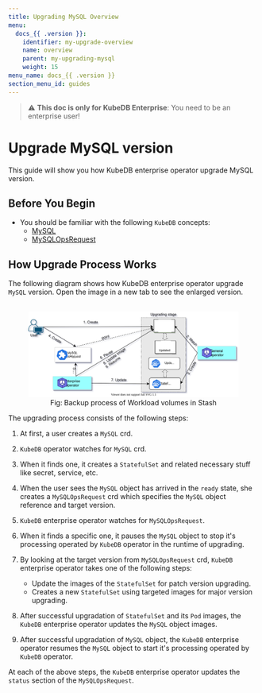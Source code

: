```yaml
---
title: Upgrading MySQL Overview
menu:
  docs_{{ .version }}:
    identifier: my-upgrade-overview
    name: overview
    parent: my-upgrading-mysql
    weight: 15
menu_name: docs_{{ .version }}
section_menu_id: guides
---
```


> :warning: **This doc is only for KubeDB Enterprise**: You need to be an enterprise user!

# Upgrade MySQL version

This guide will show you how KubeDB enterprise operator upgrade MySQL version.

## Before You Begin

- You should be familiar with the following `KubeDB` concepts:
  - [MySQL](/docs/concepts/databases/mysql.md)
  - [MySQLOpsRequest](/docs/concepts/day-2-operations/mysqlopsrequest.md)

## How Upgrade Process Works

The following diagram shows how KubeDB enterprise operator upgrade `MySQL` version. Open the image in a new tab to see the enlarged version.

<figure align="center">
  <img alt="Stash Backup Flow" src="/docs/images/day-2-operation/ops_req-upgrade.svg">
<figcaption align="center">Fig: Backup process of Workload volumes in Stash</figcaption>
</figure>

The upgrading process consists of the following steps:

1. At first, a user creates a `MySQL` crd.

2. `KubeDB` operator watches for `MySQL` crd.

3. When it finds one, it creates a `StatefulSet` and related necessary stuff like secret, service, etc.

4. When the user sees the `MySQL` object has arrived in the `ready` state, she creates a `MySQLOpsRequest` crd which specifies the `MySQL` object reference and target version.

5. `KubeDB` enterprise operator watches for `MySQLOpsRequest`.

6. When it finds a specific one, it pauses the `MySQL` object to stop it's processing operated by `KubeDB` operator in the runtime of upgrading.  

7. By looking at the target version from `MySQLOpsRequest` crd, `KubeDB` enterprise operator takes one of the following steps:
   - Update the images of the `StatefulSet` for patch version upgrading.
   - Creates a new `StatefulSet` using targeted images for major version upgrading.

8. After successful upgradation of `StatefulSet` and its `Pod` images, the `KubeDB` enterprise operator updates the `MySQL` object images.

9. After successful upgradation of `MySQL` object, the `KubeDB` enterprise operator resumes the `MySQL` object to start it's processing operated by `KubeDB` operator.

At each of the above steps, the `KubeDB` enterprise operator updates the `status` section of the `MySQLOpsRequest`.